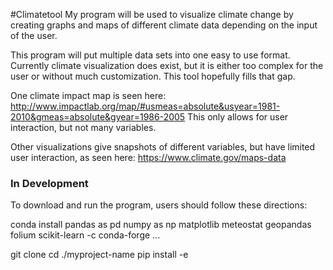 #Climatetool
My program will be used to visualize climate change by creating graphs and maps of different climate data depending on the input of the user.

This program will put multiple data sets into one easy to use format. Currently climate visualization does exist, but it is either too complex for the user or without much customization. This tool hopefully fills that gap.

One climate impact map is seen here:
http://www.impactlab.org/map/#usmeas=absolute&usyear=1981-2010&gmeas=absolute&gyear=1986-2005
This only allows for user interaction, but not many variables.

Other visualizations give snapshots of different variables, but have limited user interaction, as seen here:
https://www.climate.gov/maps-data

### In Development

To download and run the program, users should follow these directions:

conda install pandas as pd numpy as np matplotlib meteostat geopandas folium scikit-learn -c conda-forge ...

git clone 
cd ./myproject-name
pip install -e 